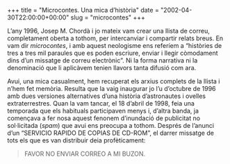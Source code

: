 +++
title = "Microcontes. Una mica d’història"
date = "2002-04-30T22:00:00+00:00"
slug = "microcontes"
+++

L’any 1996, Josep M. Chordà i jo mateix vam crear una llista de correu, completament oberta a tothom, per intercanviar i compartir relats breus. En vam dir *microcontes*, i amb aquest neologisme ens referíem a “històries de tres a tres mil paraules que es poden escriure, enviar i llegir còmodament dins d’un missatge de correu electrònic”. Ni la forma narrativa ni la denominació que li aplicàvem tenien llavors tanta difusió com ara.

Avui, una mica casualment, hem recuperat els arxius complets de la llista i n’hem fet memòria. Resulta que la vaig inaugurar jo  l’u d’octubre de 1996 amb dues versiones alternatives d’una història d’astronautes i ovelles extraterrestres. Quan la vam tancar, el 18 d’abril de 1998, feia una temporada que els habituals participaven menys i, d’altra banda, ja començava a fer nosa aquest fenonem d’inundació de publicitat no sol·licitada (*spam*) que avui ens preocupa a tothom. Després de l’anunci d’un “SERVICIO RAPIDO DE COPIAS DE CD-ROM”, el darrer missatge de tots els que es van distribuir deia profèticament:

> FAVOR NO ENVIAR CORREO A MI BUZON.

